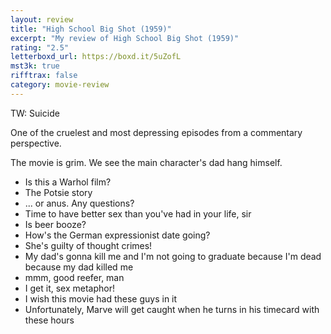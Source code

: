 ```yaml
---
layout: review
title: "High School Big Shot (1959)"
excerpt: "My review of High School Big Shot (1959)"
rating: "2.5"
letterboxd_url: https://boxd.it/5uZofL
mst3k: true
rifftrax: false
category: movie-review
---
```


TW: Suicide

One of the cruelest and most depressing episodes from a commentary perspective.

The movie is grim. We see the main character's dad hang himself.

- Is this a Warhol film?
- The Potsie story
- ... or anus. Any questions?
- Time to have better sex than you've had in your life, sir
- Is beer booze?
- How's the German expressionist date going?
- She's guilty of thought crimes!
- My dad's gonna kill me and I'm not going to graduate because I'm dead because my dad killed me
- mmm, good reefer, man
- I get it, sex metaphor!
- I wish this movie had these guys in it
- Unfortunately, Marve will get caught when he turns in his timecard with these hours
